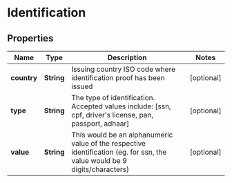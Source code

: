 

# Identification

## Properties

Name | Type | Description | Notes
------------ | ------------- | ------------- | -------------
**country** | **String** | Issuing country ISO code where identification proof has been issued |  [optional]
**type** | **String** | The type of identification. Accepted values include: [ssn, cpf, driver&#39;s license, pan, passport, adhaar] |  [optional]
**value** | **String** | This would be an alphanumeric value of the respective identification (eg. for ssn, the value would be 9 digits/characters) |  [optional]




